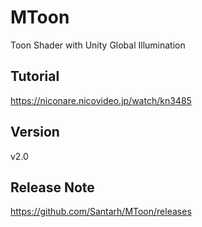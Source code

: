# MToon
Toon Shader with Unity Global Illumination

## Tutorial
https://niconare.nicovideo.jp/watch/kn3485

## Version
v2.0

## Release Note
https://github.com/Santarh/MToon/releases
